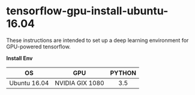 # tensorflow-gpu-install-ubuntu-16.04
These instructions are intended to set up a deep learning environment for GPU-powered tensorflow.


__Install Env__

| OS | GPU | PYTHON |
|:---:|:---:|:---:|
| Ubuntu 16.04 | NVIDIA GIX 1080 | 3.5 |
